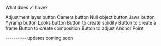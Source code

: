 What does v1 have?

Adjustment layer button
Camera button
Null object button
Jaws button
Yyramp button
Looks button
Button to create solidity
Button to create a frame
Button to create composition
Button to adjust Anchor Point

---------- updates coming soon
